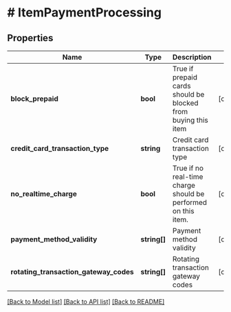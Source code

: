 # # ItemPaymentProcessing

## Properties

Name | Type | Description | Notes
------------ | ------------- | ------------- | -------------
**block_prepaid** | **bool** | True if prepaid cards should be blocked from buying this item | [optional]
**credit_card_transaction_type** | **string** | Credit card transaction type | [optional]
**no_realtime_charge** | **bool** | True if no real-time charge should be performed on this item. | [optional]
**payment_method_validity** | **string[]** | Payment method validity | [optional]
**rotating_transaction_gateway_codes** | **string[]** | Rotating transaction gateway codes | [optional]

[[Back to Model list]](../../README.md#models) [[Back to API list]](../../README.md#endpoints) [[Back to README]](../../README.md)
